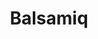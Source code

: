 ---
blog: https://blog.balsamiq.com/
facebook: https://facebook.com/balsamiq
googleplus: https://plus.google.com/+balsamiq
guide: https://balsamiq.com/company/brandassets/
instagram: https://www.instagram.com/balsamiq/
linkedin: https://www.linkedin.com/company/balsamiq
logohandle: balsamiq
slack: https://balsamiq.com/company/slack/
sort: balsamiq
title: Balsamiq
twitter: https://x.com/balsamiq
website: https://balsamiq.com/
youtube: https://www.youtube.com/channel/UCH8AguGGw7F6jNvShp7OIAg
---